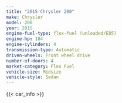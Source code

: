 ```yaml
---
title: "2015 Chrysler 200"
make: Chrysler
model: 200
year: 2015
engine-fuel-type: flex-fuel (unleaded/E85)
engine-hp: 184
engine-cylinders: 4
transmission-type: Automatic
driven-wheels: Front wheel drive
number-of-doors: 4
market-category: Flex Fuel
vehicle-size: Midsize
vehicle-style: Sedan
---
```


{{< car_info >}}

